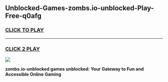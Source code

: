
## Unblocked-Games-zombs.io-unblocked-Play-Free-q0afg
<h3>
<a href="https://premium76.site?title=zombs.io-unblocked&ref=12A">CLICK TO PLAY</a></h3>
<hr>

<h3>
<a href="https://premium76.site?title=zombs.io-unblocked&ref=12A">CLICK 2 PLAY</a>
  
</h3>

<a href="https://premium76.site?title=zombs.io-unblocked&ref=12A"><img src="https://clearcache.store/games.png"></a>


**zombs.io-unblocked games unblocked: Your Gateway to Fun and Accessible Online Gaming**
